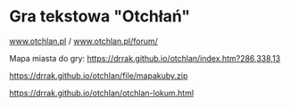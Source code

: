 # Gra tekstowa "Otchłań"
www.otchlan.pl / www.otchlan.pl/forum/

Mapa miasta do gry: https://drrak.github.io/otchlan/index.htm?286,338,13

https://drrak.github.io/otchlan/file/mapakuby.zip

https://drrak.github.io/otchlan/otchlan-lokum.html
